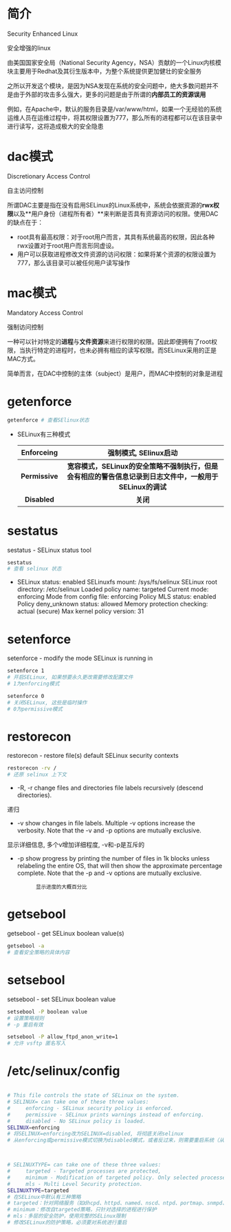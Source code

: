# 简介

Security Enhanced Linux

安全增强的linux



由美国国家安全局（National Security Agency，NSA）贡献的一个Linux内核模块主要用于Redhat及其衍生版本中，为整个系统提供更加健壮的安全服务

之所以开发这个模块，是因为NSA发现在系统的安全问题中，绝大多数问题并不是由于外部的攻击多么强大，更多的问题是由于所谓的**内部员工的资源误用**



例如，在Apache中，默认的服务目录是/var/www/html，如果一个无经验的系统运维人员在运维过程中，将其权限设置为777，那么所有的进程都可以在该目录中进行读写，这将造成极大的安全隐患



# dac模式

Discretionary Access Control

自主访问控制



所谓DAC主要是指在没有启用SELinux的Linux系统中，系统会依据资源的**rwx权限**以及**用户身份（进程所有者）**来判断是否具有资源访问的权限。使用DAC的缺点在于：

- root具有最高权限：对于root用户而言，其具有系统最高的权限，因此各种rwx设置对于root用户而言形同虚设。
- 用户可以获取进程修改文件资源的访问权限：如果将某个资源的权限设置为777，那么该目录可以被任何用户读写操作





# mac模式

Mandatory Access Control

强制访问控制



一种可以针对特定的**进程**与**文件资源**来进行权限的权限。因此即便拥有了root权限，当执行特定的进程时，也未必拥有相应的读写权限。而SELinux采用的正是MAC方式。

简单而言，在DAC中控制的主体（subject）是用户，而MAC中控制的对象是进程



# getenforce

```sh
getenforce # 查看SElinux状态
```

- SELinux有三种模式

  | **Enforceing** |                  **强制模式, SElinux启动**                   |
  | :------------: | :----------------------------------------------------------: |
  | **Permissive** | **宽容模式，SELinux的安全策略不强制执行，但是会有相应的警告信息记录到日志文件中，一般用于SELinux的调试** |
  |  **Disabled**  |                           **关闭**                           |







# sestatus

 sestatus - SELinux status tool



```sh
sestatus
# 查看 selinux 状态
```

- SELinux status:                 enabled
  SELinuxfs mount:                /sys/fs/selinux
  SELinux root directory:         /etc/selinux
  Loaded policy name:             targeted
  Current mode:                   enforcing
  Mode from config file:          enforcing
  Policy MLS status:              enabled
  Policy deny_unknown status:     allowed
  Memory protection checking:     actual (secure)
  Max kernel policy version:      31





# setenforce

setenforce - modify the mode SELinux is running in



```sh
setenforce 1
# 开启SELinux, 如果想要永久更改需要修改配置文件
# 1为enforcing模式
```



```sh
setenforce 0
# 关闭SELinux, 这些是临时操作
# 0为permissive模式
```



# restorecon

 restorecon - restore file(s) default SELinux security contexts



```sh
restorecon -rv /
# 还原 selinux 上下文
```

-  -R, -r change files and directories file labels recursively (descend directories).

  递归

-  -v     show changes in file labels. Multiple -v options increase the  verbosity.  Note  that  the  -v  and  -p
                options are mutually exclusive.

  显示详细信息, 多个v增加详细程度, -v和-p是互斥的

- -p     show  progress  by printing the number of files in 1k blocks unless relabeling the entire OS, that             will
                     then show the approximate percentage complete. Note that the -p and -v options are mutually    exclusive.
            
            显示进度的大概百分比





# getsebool

getsebool - get SELinux boolean value(s)



```sh
getsebool -a
# 查看安全策略的具体内容
```





# setsebool

setsebool - set SELinux boolean value



```sh
setsebool -P boolean value
# 设置策略规则
# -p 重启有效
```

```sh
setsebool -P allow_ftpd_anon_write=1
# 允许 vsftp 匿名写入
```







# /etc/selinux/config

```sh

# This file controls the state of SELinux on the system.
# SELINUX= can take one of these three values:
#     enforcing - SELinux security policy is enforced.
#     permissive - SELinux prints warnings instead of enforcing.
#     disabled - No SELinux policy is loaded.
SELINUX=enforcing
# 将SELINUX=enforcing改为SELINUX=disabled, 将彻底关闭selinux
# 从enforcing或permissive模式切换为disabled模式，或者反过来，则需要重启系统（从disabled模式修改为其他两种模式时，需要重启两次，因为要重新写入上下文信息）才能生效。在disabled模式下，无法使用`setenforce`命令



# SELINUXTYPE= can take one of these three values:
#     targeted - Targeted processes are protected,
#     minimum - Modification of targeted policy. Only selected processes are protected.
#     mls - Multi Level Security protection.
SELINUXTYPE=targeted
# 在SELinux中默认有三种策略
# targeted：针对网络服务（如dhcpd、httpd、named、nscd、ntpd、portmap、snmpd、squid以及 syslogd等）的限制较多，针对本机的限制较少，是默认的策略
# minimum：修改自targeted策略，只针对选择的进程进行保护
# mls：多层的安全防护，使用完整的SELinux限制
# 修改SELinux的防护策略，必须要对系统进行重启



```











